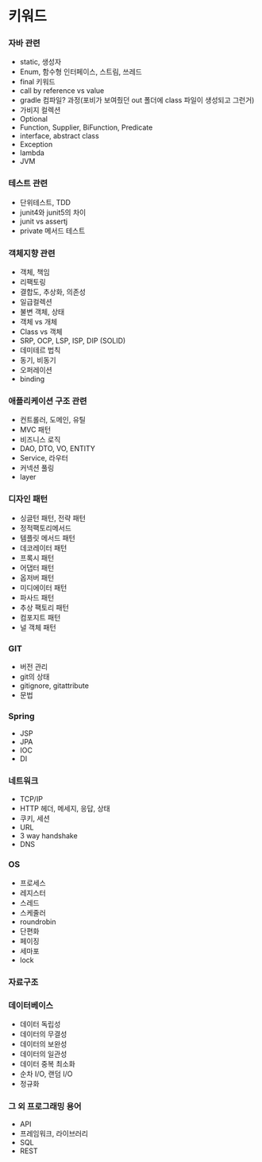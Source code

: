 # 키워드

### 자바 관련

- static, 생성자
- Enum, 함수형 인터페이스, 스트림, 쓰레드
- final 키워드
- call by reference vs value
- gradle 컴파일? 과정(포비가 보여줬던 out 폴더에 class 파일이 생성되고 그런거)
- 가비지 컬렉션
- Optional
- Function, Supplier, BiFunction, Predicate
- interface, abstract class
- Exception
- lambda
- JVM

### 테스트 관련

- 단위테스트, TDD
- junit4와 junit5의 차이
- junit vs assertj
- private 메서드 테스트

### 객체지향 관련

- 객체, 책임
- 리팩토링
- 결합도, 추상화, 의존성
- 일급컬렉션
- 불변 객체, 상태
- 객체 vs 개체
- Class vs 객체
- SRP, OCP, LSP, ISP, DIP (SOLID)
- 데미테르 법칙
- 동기, 비동기
- 오퍼레이션
- binding

### 애플리케이션 구조 관련

- 컨트롤러, 도메인, 유틸
- MVC 패턴
- 비즈니스 로직
- DAO, DTO, VO, ENTITY
- Service, 라우터
- 커넥션 풀링
- layer

### 디자인 패턴

- 싱글턴 패턴, 전략 패턴
- 정적팩토리메서드
- 템플릿 메서드 패턴
- 데코레이터 패턴
- 프록시 패턴
- 어댑터 패턴
- 옵저버 패턴
- 미디에이터 패턴
- 파사드 패턴
- 추상 팩토리 패턴
- 컴포지트 패턴
- 널 객체 패턴

### GIT
- 버전 관리
- git의 상태
- gitignore, gitattribute
- 문법

### Spring
- JSP
- JPA
- IOC
- DI

### 네트워크
- TCP/IP
- HTTP 헤더, 메세지, 응답, 상태
- 쿠키, 세션
- URL
- 3 way handshake
- DNS

### OS
- 프로세스
- 레지스터
- 스레드
- 스케줄러
- roundrobin
- 단편화
- 페이징
- 세마포
- lock

### 자료구조

### 데이터베이스
- 데이터 독립성
- 데이터의 무결성
- 데이터의 보완성
- 데이터의 일관성
- 데이터 중복 최소화
- 순차 I/O, 랜덤 I/O
- 정규화

### 그 외 프로그래밍 용어

- API
- 프레임워크, 라이브러리
- SQL
- REST

